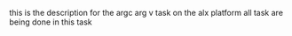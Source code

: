 this is the description for the argc arg v task on the alx platform
all task are being done in this task
